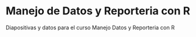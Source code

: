 # Manejo de Datos y Reporteria con R

Diapositivas y datos para el curso Manejo Datos y Reporteria con R
